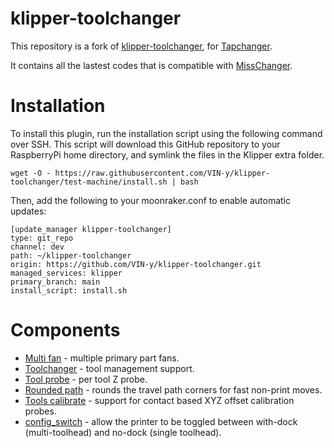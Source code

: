 # klipper-toolchanger

This repository is a fork of [klipper-toolchanger](https://github.com/viesturz/klipper-toolchanger), for [Tapchanger](https://github.com/viesturz/tapchanger).

It contains all the lastest codes that is compatible with [MissChanger](https://github.com/VIN-y/MissChanger).

# Installation

To install this plugin, run the installation script using the following command over SSH. This script will download this GitHub repository to your RaspberryPi home directory, and symlink the files in the Klipper extra folder.

```
wget -O - https://raw.githubusercontent.com/VIN-y/klipper-toolchanger/test-machine/install.sh | bash
```

Then, add the following to your moonraker.conf to enable automatic updates:
```
[update_manager klipper-toolchanger]
type: git_repo
channel: dev
path: ~/klipper-toolchanger
origin: https://github.com/VIN-y/klipper-toolchanger.git
managed_services: klipper
primary_branch: main
install_script: install.sh
```

# Components

* [Multi fan](/multi_fan.md) - multiple primary part fans.
* [Toolchanger](/toolchanger.md) - tool management support.
* [Tool probe](/tool_probe.md) - per tool Z probe.
* [Rounded path](/rounded_path.md) - rounds the travel path corners for fast non-print moves.
* [Tools calibrate](/tools_calibrate.md) - support for contact based XYZ offset calibration probes.
* [config_switch](/config_switch.md) - allow the printer to be toggled between with-dock (multi-toolhead) and no-dock (single toolhead).
